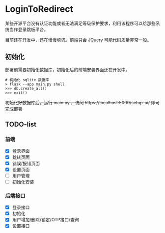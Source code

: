 # LoginToRedirect

某些开源平台没有认证功能或者无法满足等级保护要求，利用该程序可以给那些系统当作登录跳板平台。

目前还在开发中，还在慢慢填坑。前端只会 JQuery 可能代码质量非常一般。

## 初始化

部署前需要初始化数据库，初始化后的前端安装界面还在开发中。

````shell
# 初始化 sqlite 数据库
> flask --app main.py shell
>>> db.create_all()
>>> exit()
````

~~初始化好数据库后，运行 main.py ，访问 https://localhost:5000/setup-ui/ 即可完成部署~~

## TODO-list

### 前端

- [x] 登录界面
- [x] 跳转页面
- [x] 错误/报错页面
- [x] 设置页面
- [ ] 用户管理
- [ ] 初始化安装

### 后端接口

- [x] 登录接口
- [x] 初始化
- [x] 用户增加/删除/锁定/OTP接口/查询
- [x] 设置接口
